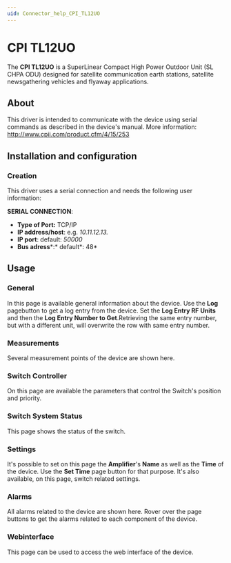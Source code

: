 ```yaml
---
uid: Connector_help_CPI_TL12UO
---
```


# CPI TL12UO

The **CPI TL12UO** is a SuperLinear Compact High Power Outdoor Unit (SL CHPA ODU) designed for satellite communication earth stations, satellite newsgathering vehicles and flyaway applications.

## About

This driver is intended to communicate with the device using serial commands as described in the device's manual. More information: <http://www.cpii.com/product.cfm/4/15/253>

## Installation and configuration

### Creation

This driver uses a serial connection and needs the following user information:

**SERIAL CONNECTION**:

- **Type of Port:** TCP/IP
- **IP address/host**: e.g. *10.11.12.13.*
- **IP port**: default: *50000*
- **Bus adress***:* default*: 48*

## Usage

### General

In this page is available general information about the device. Use the **Log** pagebutton to get a log entry from the device. Set the **Log Entry RF Units** and then the **Log Entry Number to Get**.Retrieving the same entry number, but with a different unit, will overwrite the row with same entry number.

### Measurements

Several measurement points of the device are shown here.

### Switch Controller

On this page are available the parameters that control the Switch's position and priority.

### Switch System Status

This page shows the status of the switch.

### Settings

It's possible to set on this page the **Amplifier**'s **Name** as well as the **Time** of the device. Use the **Set Time** page button for that purpose. It's also available, on this page, switch related settings.

### Alarms

All alarms related to the device are shown here. Rover over the page buttons to get the alarms related to each component of the device.

### Webinterface

This page can be used to access the web interface of the device.
